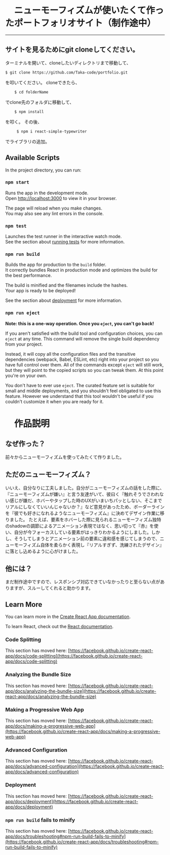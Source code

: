 # 　ニューモーフィズムが使いたくて作ったポートフォリオサイト（制作途中）


___


## サイトを見るためにgit cloneしてください。
ターミナルを開いて、cloneしたいディレクトリまで移動して、

    $ git clone https://github.com/Taka-code/portfolio.git

を叩いてください。
cloneできたら、

        $ cd folderName 
でclone先のフォルダに移動して、

        $ npm install
 を叩く。
 その後、

         $ npm i react-simple-typewriter
 でライブラリの追加。

## Available Scripts

In the project directory, you can run:

### `npm start`

Runs the app in the development mode.\
Open [http://localhost:3000](http://localhost:3000) to view it in your browser.

The page will reload when you make changes.\
You may also see any lint errors in the console.

### `npm test`

Launches the test runner in the interactive watch mode.\
See the section about [running tests](https://facebook.github.io/create-react-app/docs/running-tests) for more information.

### `npm run build`

Builds the app for production to the `build` folder.\
It correctly bundles React in production mode and optimizes the build for the best performance.

The build is minified and the filenames include the hashes.\
Your app is ready to be deployed!

See the section about [deployment](https://facebook.github.io/create-react-app/docs/deployment) for more information.

### `npm run eject`

**Note: this is a one-way operation. Once you `eject`, you can't go back!**

If you aren't satisfied with the build tool and configuration choices, you can `eject` at any time. This command will remove the single build dependency from your project.

Instead, it will copy all the configuration files and the transitive dependencies (webpack, Babel, ESLint, etc) right into your project so you have full control over them. All of the commands except `eject` will still work, but they will point to the copied scripts so you can tweak them. At this point you're on your own.

You don't have to ever use `eject`. The curated feature set is suitable for small and middle deployments, and you shouldn't feel obligated to use this feature. However we understand that this tool wouldn't be useful if you couldn't customize it when you are ready for it.

# 　作品説明

## なぜ作った？
前々からニューモーフィズムを使ってみたくて作りました。

## ただのニューモーフィズム？
いいえ、自分なりに工夫しました。自分がニューモーフィズムの話をした際に、『ニューモーフィズムが嫌い』と言う友達がいて、彼曰く『触れそうでさわれない感じが嫌だ、ホバーやタップした時のUXがいまいちパッとしない、そこまでリアルにしなくていいんじゃないか？』など意見があったため、ボーダーラインを『彼でも好きになれるようなニューモーフィズム』に決めてデザイン作業に移りました。
たとえば、要素をホバーした際に見られるニューモーフィズム独特のshadowの調節によるアニメーション表現ではなく、思い切って『赤』を使い、自分が今フォーカスしている要素がはっきりわかるようにしました。しかし、そうしてしまうとアニメーション前の要素に違和感を感じてしまうので、ニューモーフィズム自体を柔らかく表現し『リアルすぎず、洗練されたデザイン』に落とし込めるように心がけました。


## 他には？
まだ制作途中ですので、レスポンシブ対応できていなかったりと至らない点がありますが、スルーしてくれると助かります。



## Learn More

You can learn more in the [Create React App documentation](https://facebook.github.io/create-react-app/docs/getting-started).

To learn React, check out the [React documentation](https://reactjs.org/).

### Code Splitting

This section has moved here: [https://facebook.github.io/create-react-app/docs/code-splitting](https://facebook.github.io/create-react-app/docs/code-splitting)

### Analyzing the Bundle Size

This section has moved here: [https://facebook.github.io/create-react-app/docs/analyzing-the-bundle-size](https://facebook.github.io/create-react-app/docs/analyzing-the-bundle-size)

### Making a Progressive Web App

This section has moved here: [https://facebook.github.io/create-react-app/docs/making-a-progressive-web-app](https://facebook.github.io/create-react-app/docs/making-a-progressive-web-app)

### Advanced Configuration

This section has moved here: [https://facebook.github.io/create-react-app/docs/advanced-configuration](https://facebook.github.io/create-react-app/docs/advanced-configuration)

### Deployment

This section has moved here: [https://facebook.github.io/create-react-app/docs/deployment](https://facebook.github.io/create-react-app/docs/deployment)

### `npm run build` fails to minify

This section has moved here: [https://facebook.github.io/create-react-app/docs/troubleshooting#npm-run-build-fails-to-minify](https://facebook.github.io/create-react-app/docs/troubleshooting#npm-run-build-fails-to-minify)
